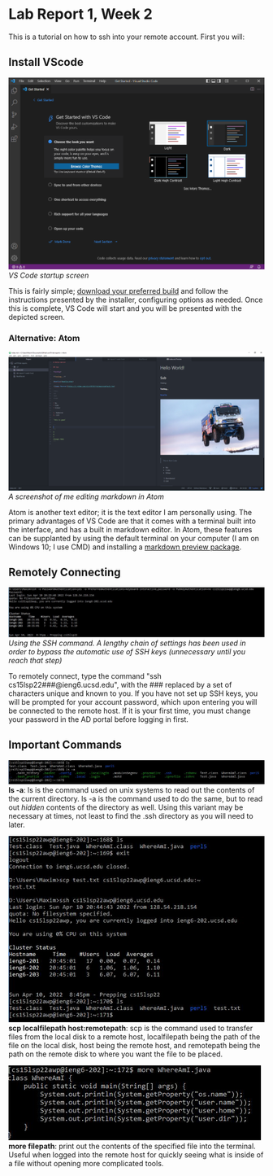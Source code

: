 # Lab Report 1, Week 2


This is a tutorial on how to ssh into your remote account. First you will:
## Install VScode
![VSCode](vscodeboot.PNG)
*VS Code startup screen*

This is fairly simple; [download your preferred build](https://code.visualstudio.com/Download) and follow the instructions presented by the installer, configuring options as needed. Once this is complete, VS Code will start and you will be presented with the depicted screen. 

### Alternative: Atom
![Screenshot](atom.PNG)
*A screenshot of me editing markdown in Atom*

Atom is another text editor; it is the text editor I am personally using. The primary advantages of VS Code are that it comes with a terminal built into the interface, and has a built in markdown editor. In Atom, these features can be supplanted by using the default terminal on your computer (I am on Windows 10; I use CMD) and installing a [markdown preview package](https://atom.io/packages/markdown-preview).

## Remotely Connecting
![Sshing](sshing.JPG)
*Using the SSH command. A lengthy chain of settings has been used in order to bypass the automatic use of SSH keys (unnecessary until you reach that step)*

To remotely connect, type the command "ssh cs15lsp22###@ieng6.ucsd.edu", with the ### replaced by a set of characters unique and known to you. If you have not set up SSH keys, you will be prompted for your account password, which upon entering you will be connected to the remote host. If it is your first time, you must change your password in the AD portal before logging in first.

## Important Commands 
![lsing](lsing.JPG)
**ls -a**: ls is the command used on unix systems to read out the contents of the current directory. ls -a is the command used to do the same, but to read out *hidden* contents of the directory as well. Using this variant may be necessary at times, not least to find the .ssh directory as you will need to later.

![scping](scping.JPG)
**scp localfilepath host:remotepath**: scp is the command used to transfer files from the local disk to a remote host, localfilepath being the path of the file on the local disk, host being the remote host, and remotepath being the path on the remote disk to where you want the file to be placed.

![moreing](moreing.JPG)
**more filepath**: print out the contents of the specified file into the terminal. Useful when logged into the remote host for quickly seeing what is inside of a file without opening more complicated tools.
